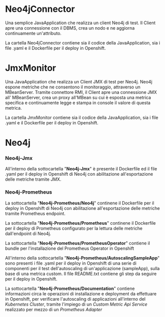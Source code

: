# Neo4jConnector

Una semplice JavaApplication che realizza un client Neo4j di test. 
Il Client apre una connessione con il DBMS, crea un nodo e ne aggiorna continuamente un'attributo.

La cartella Neo4jConnector contiene sia il codice della JavaApplication, sia i file .yaml e il Dockerfile per il deploy 
in Openshift.

# JmxMonitor

Una JavaApplication che realizza un Client JMX di test per Neo4j. 
Neo4j espone metriche che ne consentono il monitoraggio, attraverso un MBeanServer.
Tramite connettore RMI, il Client apre una connessione JMX all' MBeanServer, 
crea un proxy all'MBean su cui è esposta una metrica specifica e continuamente legge e stampa in console il valore di 
questa metrica.

La cartella JmxMonitor contiene sia il codice della JavaApplication, sia i file .yaml e il Dockerfile per il deploy in 
Openshift.

# Neo4j

### Neo4j-Jmx
All'interno della sottocartella "__Neo4j-Jmx__" è presente il Dockerfile ed il file .yaml per il deploy in Openshift
di Neo4j con abilitazione all'esportazione delle metriche tramite JMX.

### Neo4j-Prometheus
La sottocartella "__Neo4j-Prometheus/Neo4j__" continene il Dockerfile per il deploy in Openshift
di Neo4j con abilitazione all'esportazione delle metriche tramite Prometheus endpoint.

La sottocartella "__Neo4j-Prometheus/Prometheus__" continene il Dockerfile per il deploy di Prometheus 
configurato per la lettura delle metriche dall'endpoint di Neo4j.

La sottocartella "__Neo4j-Prometheus/PrometheusOperator__" contiene il bundle per l'installazione del
Prometheus Operator in Openshift

All'interno della sottocartella "__Neo4j-Prometheus/AutoscalingSampleApp__" sono presenti i file .yaml per il deploy in Openshift
di una serie di componenti per il test dell'autoscaling di un'applicazione (sampleApp), sulla base di una metrica custom.
Il file README.txt contiene gli step da seguire per il deploy in Openshift.

La sottocartella "__Neo4j-Prometheus/Documentation__" contiene informazioni circa le operazioni di installazione e
deployment da effettuare in Openshift, per verificare l'autoscaling di applicazioni all'interno del _Kubernetes Cluster_, tramite
l'impiego di un _Custom Metric Api Service_ realizzato per mezzo di un _Prometheus Adapter_


